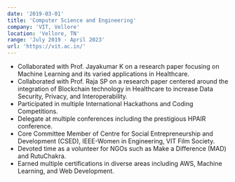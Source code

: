 ```yaml
---
date: '2019-03-01'
title: 'Computer Science and Engineering'
company: 'VIT, Vellore'
location: 'Vellore, TN'
range: 'July 2019 - April 2023'
url: 'https://vit.ac.in/'
---
```


- Collaborated with Prof. Jayakumar K on a research paper focusing on Machine Learning and its varied applications in Healthcare.
- Collaborated with Prof. Raja SP on a research paper centered around the integration of Blockchain technology in Healthcare to increase Data Security, Privacy, and Interoperability.
- Participated in multiple International Hackathons and Coding Competitions.
- Delegate at multiple conferences including the prestigious HPAIR conference.
- Core Committee Member of Centre for Social Entrepreneurship and Development (CSED), IEEE-Women in Engineering, VIT Film Society.
- Devoted time as a volunteer for NGOs such as Make a Difference (MAD) and RutuChakra.
- Earned multiple certifications in diverse areas including AWS, Machine Learning, and Web Development.